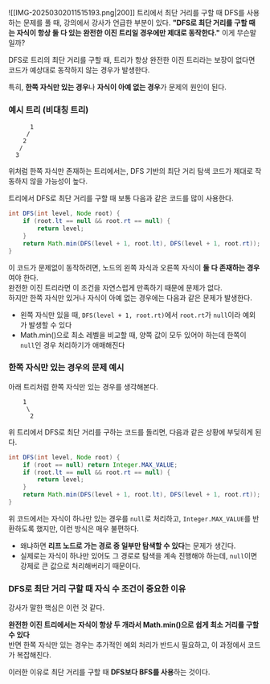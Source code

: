 ![[IMG-20250302011515193.png|200]]
트리에서 최단 거리를 구할 때 DFS를 사용하는 문제를 풀 때, 강의에서 강사가 언급한 부분이 있다.
**"DFS로 최단 거리를 구할 때는 자식이 항상 둘 다 있는 완전한 이진 트리일 경우에만 제대로 동작한다."** 
이게 무슨말일까?

DFS로 트리의 최단 거리를 구할 때, 트리가 항상 완전한 이진 트리라는 보장이 없다면 코드가 예상대로 동작하지 않는 경우가 발생한다.  

특히, **한쪽 자식만 있는 경우**나 **자식이 아예 없는 경우**가 문제의 원인이 된다.

### 예시 트리 (비대칭 트리)
```
      1
     /
    2
   /
  3
```
위처럼 한쪽 자식만 존재하는 트리에서는, DFS 기반의 최단 거리 탐색 코드가 제대로 작동하지 않을 가능성이 높다.


트리에서 DFS로 최단 거리를 구할 때 보통 다음과 같은 코드를 많이 사용한다.
```java
int DFS(int level, Node root) {
    if (root.lt == null && root.rt == null) {
        return level;
    }
    return Math.min(DFS(level + 1, root.lt), DFS(level + 1, root.rt));
}
```
이 코드가 문제없이 동작하려면, 노드의 왼쪽 자식과 오른쪽 자식이 **둘 다 존재하는 경우**여야 한다.  
완전한 이진 트리라면 이 조건을 자연스럽게 만족하기 때문에 문제가 없다.  
하지만 한쪽 자식만 있거나 자식이 아예 없는 경우에는 다음과 같은 문제가 발생한다.

- 왼쪽 자식만 있을 때, `DFS(level + 1, root.rt)`에서 `root.rt`가 `null`이라 예외가 발생할 수 있다
- Math.min()으로 최소 레벨을 비교할 때, 양쪽 값이 모두 있어야 하는데 한쪽이 `null`인 경우 처리하기가 애매해진다

### 한쪽 자식만 있는 경우의 문제 예시
아래 트리처럼 한쪽 자식만 있는 경우를 생각해본다.
```
    1
     \
      2
```

위 트리에서 DFS로 최단 거리를 구하는 코드를 돌리면, 다음과 같은 상황에 부딪히게 된다.
```java
int DFS(int level, Node root) {
    if (root == null) return Integer.MAX_VALUE;
    if (root.lt == null && root.rt == null) {
        return level;
    }
    return Math.min(DFS(level + 1, root.lt), DFS(level + 1, root.rt));
}
```
위 코드에서는 자식이 하나만 있는 경우를 `null`로 처리하고, `Integer.MAX_VALUE`를 반환하도록 했지만, 이런 방식은 매우 불편하다.

- 왜냐하면 **리프 노드로 가는 경로 중 일부만 탐색할 수 있다**는 문제가 생긴다.
- 실제로는 자식이 하나만 있어도 그 경로로 탐색을 계속 진행해야 하는데, `null`이면 강제로 큰 값으로 처리해버리기 때문이다.

### DFS로 최단 거리 구할 때 자식 수 조건이 중요한 이유
강사가 말한 핵심은 이런 것 같다.

**완전한 이진 트리에서는 자식이 항상 두 개라서 Math.min()으로 쉽게 최소 거리를 구할 수 있다**  
반면 한쪽 자식만 있는 경우는 추가적인 예외 처리가 반드시 필요하고, 이 과정에서 코드가 복잡해진다.

 이러한 이유로 최단 거리를 구할 때 **DFS보다 BFS를 사용**하는 것이다.